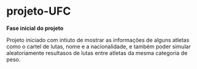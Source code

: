 # projeto-UFC
**Fase inicial do projeto**


Projeto iniciado com intiuto de mostrar  as informações de alguns atletas como o cartel de lutas, nome e a nacionalidade, e também poder simular aleatoriamente resultasos de lutas entre atletas da mesma categoria de peso.  
 
